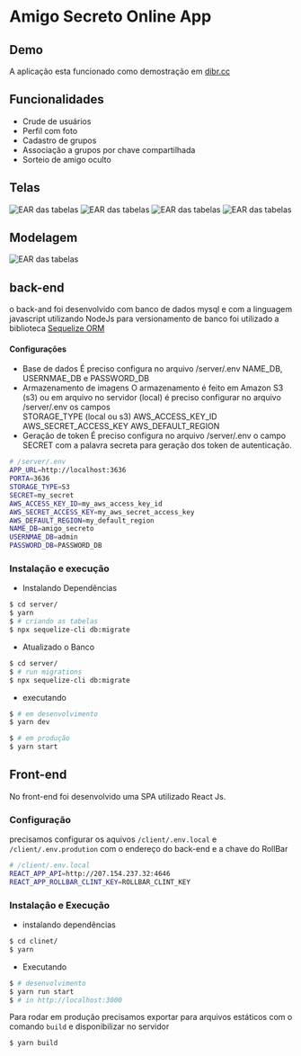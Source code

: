 # Amigo Secreto Online App

## Demo
A aplicação esta funcionado como demostração em [dibr.cc](https://dibr.cc)


## Funcionalidades
* Crude de usuários
* Perfil com foto
* Cadastro de grupos
* Associação a grupos por chave compartilhada
* Sorteio de amigo oculto 

## Telas
![EAR das tabelas](https://raw.githubusercontent.com/srBruning/amigo_secreto/main/screenshots/login.png)
![EAR das tabelas](https://raw.githubusercontent.com/srBruning/amigo_secreto/main/screenshots/registro.png)
![EAR das tabelas](https://raw.githubusercontent.com/srBruning/amigo_secreto/main/screenshots/home.png)
![EAR das tabelas](https://raw.githubusercontent.com/srBruning/amigo_secreto/main/screenshots/grupo.png)

## Modelagem
![EAR das tabelas](https://raw.githubusercontent.com/srBruning/amigo_secreto/desenv/modeling/erd.svg)

##  back-end
o back-and foi desenvolvido com banco de dados mysql e com a linguagem javascript utilizando NodeJs
para versionamento de banco foi utilizado a biblioteca [Sequelize ORM](https://sequelize.org/) 

#### Configurações 
* Base de dados 
É preciso  configura no arquivo /server/.env NAME_DB, USERNMAE_DB e PASSWORD_DB 
* Armazenamento de imagens
O armazenamento é feito em Amazon S3 (s3)  ou em arquivo no servidor (local) 
é preciso configurar no arquivo /server/.env os campos  
STORAGE_TYPE (local ou s3) 
AWS_ACCESS_KEY_ID 
AWS_SECRET_ACCESS_KEY 
AWS_DEFAULT_REGION 
* Geração de token
É preciso  configura no arquivo /server/.env  o campo SECRET com a palavra secreta para geração dos token de autenticação. 


```bash
# /server/.env
APP_URL=http://localhost:3636
PORTA=3636
STORAGE_TYPE=S3
SECRET=my_secret
AWS_ACCESS_KEY_ID=my_aws_access_key_id
AWS_SECRET_ACCESS_KEY=my_aws_secret_access_key
AWS_DEFAULT_REGION=my_default_region
NAME_DB=amigo_secreto
USERNMAE_DB=admin
PASSWORD_DB=PASSWORD_DB
```
### Instalação e execução 
* Instalando Dependências
```bash
$ cd server/
$ yarn 
$ # criando as tabelas
$ npx sequelize-cli db:migrate
```
* Atualizado o Banco
```bash
$ cd server/
$ # run migrations
$ npx sequelize-cli db:migrate
```
* executando 

```bash
$ # em desenvolvimento
$ yarn dev
```
```bash
$ # em produção
$ yarn start
```


##  Front-end
No front-end foi desenvolvido uma SPA  utilizado React Js.

### Configuração
precisamos configurar os aquivos ``/client/.env.local`` e ``/client/.env.prodution`` com o endereço do back-end e a chave do RollBar

```bash
# /client/.env.local
REACT_APP_API=http://207.154.237.32:4646
REACT_APP_ROLLBAR_CLINT_KEY=ROLLBAR_CLINT_KEY
```

### Instalação e Execução 
* instalando dependências
```bash
$ cd clinet/
$ yarn
```
* Executando 
```bash
$ # desenvolvimento
$ yarn run start
$ # in http://localhost:3000
```
Para rodar em produção precisamos exportar para arquivos estáticos com o comando ``build`` e disponibilizar no servidor
```bash
$ yarn build 
```
 


